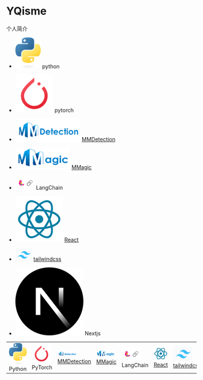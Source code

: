# YQisme
个人简介

+ <img src="./README.assets/python-logo-only.png" alt="Logo device only" style="zoom:25%;" /> python
+  ![image-20231128124924657](./README.assets/image-20231128124924657.png)  pytorch
+ ![image-20231128125119401](./README.assets/image-20231128125119401.png)  [MMDetection](https://eanyang7.github.io/mmdetection/)

+ ![image-20231128125202325](./README.assets/image-20231128125202325.png) [MMagic](https://eanyang7.github.io/mmagic/)
+ ![image-20231128125333004](./README.assets/image-20231128125333004.png) LangChain
+ ![image-20231128130253158](./README.assets/image-20231128130253158.png) [React](https://zh-hans-react-dev.vercel.app/)
+ ![image-20231128125615578](./README.assets/image-20231128125615578.png) [tailwindcss](https://tailwindcss-com-blue.vercel.app/)

+ ![img](./README.assets/68747470733a2f2.png)  Nextjs



|                                                              |                                                              |                                                              |                                                              |                                                              |                                                              |                                                              |                                                              |
| ------------------------------------------------------------ | ------------------------------------------------------------ | ------------------------------------------------------------ | ------------------------------------------------------------ | ------------------------------------------------------------ | ------------------------------------------------------------ | ------------------------------------------------------------ | ------------------------------------------------------------ |
| <img src="./README.assets/python-logo-only.png" alt="Python" width="50px"/> Python | <img src="./README.assets/image-20231128124924657.png" alt="PyTorch" width="50px"/> PyTorch | <img src="./README.assets/image-20231128125119401.png" alt="MMDetection" width="50px"/> [MMDetection](https://eanyang7.github.io/mmdetection/) | <img src="./README.assets/image-20231128125202325.png" alt="MMagic" width="50px"/> [MMagic](https://eanyang7.github.io/mmagic/) | <img src="./README.assets/image-20231128125333004.png" alt="LangChain" width="50px"/> LangChain | <img src="./README.assets/image-20231128130253158.png" alt="React" width="50px"/> [React](https://zh-hans-react-dev.vercel.app/) | <img src="./README.assets/image-20231128125615578.png" alt="tailwindcss" width="50px"/> [tailwindcss](https://tailwindcss-com-blue.vercel.app/) | <img src="./README.assets/68747470733a2f2.png" alt="Nextjs" width="50px"/> Nextjs |
